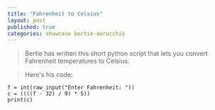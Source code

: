 ```yaml
---
title: "Fahrenheit to Celsius"
layout: post
published: true
categories: showcase bertie-aurucchio
---
```


> Bertie has written this short python script that lets you convert Fahrenheit temperatures to Celsius.
<!--
> You can see what it will look like when it is finished [Here](/files/noughts-and-crosses.html).
-->
> Here's his code:

    f = int(raw_input("Enter Fahrenheit: "))
    c = ((((f - 32) / 9) * 5))
    print(c)
